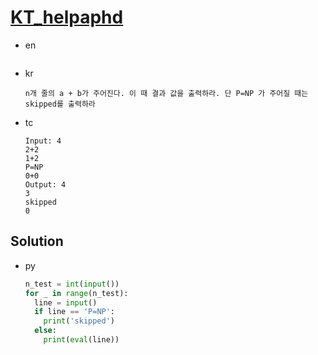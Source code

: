 # [KT_helpaphd](https://open.kattis.com/problems/helpaphd)

* en

  ```en

  ```

* kr

  ```kr
  n개 줄의 a + b가 주어진다. 이 때 결과 값을 출력하라. 단 P=NP 가 주어질 때는 skipped를 출력하라
  ```

* tc

  ```tc
  Input: 4
  2+2
  1+2
  P=NP
  0+0
  Output: 4
  3
  skipped
  0
  ```

## Solution

* py

  ```py
  n_test = int(input())
  for _ in range(n_test):
    line = input()
    if line == 'P=NP':
      print('skipped')
    else:
      print(eval(line))
  ```
